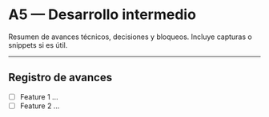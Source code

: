 # A5 — Desarrollo intermedio

Resumen de avances técnicos, decisiones y bloqueos. Incluye capturas o snippets si es útil.

---

## Registro de avances
- [ ] Feature 1 …
- [ ] Feature 2 …

